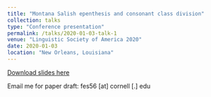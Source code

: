 ```yaml
---
title: "Montana Salish epenthesis and consonant class division"
collection: talks
type: "Conference presentation"
permalink: /talks/2020-01-03-talk-1
venue: "Linguistic Society of America 2020"
date: 2020-01-03
location: "New Orleans, Louisiana"
---
```


[Download slides here](http://fesobolak.github.io/files/SSILA2020_presentation.pdf)

Email me for paper draft: fes56 [at] cornell [.] edu
